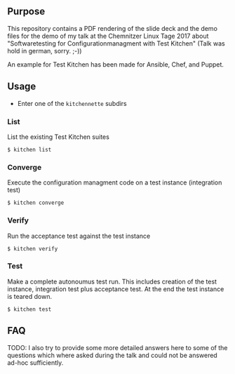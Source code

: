 ## Purpose

This repository contains a PDF rendering of the slide deck and the demo files for the demo of my talk at the Chemnitzer Linux Tage 2017 about "Softwaretesting for Configurationmanagment with Test Kitchen"  (Talk was hold in german, sorry. ;-))

An example for Test Kitchen has been made for Ansible, Chef, and Puppet.


## Usage

- Enter one of the  `kitchennette` subdirs

### List

List the existing Test Kitchen suites

```
$ kitchen list
```

### Converge

Execute the configuration managment code on a test instance (integration test)

```
$ kitchen converge
```

### Verify

Run the acceptance test against the test instance

```
$ kitchen verify
```

### Test

Make a complete autonoumus test run.
This includes creation of the test instance, integration test plus acceptance test.
At the end the test instance is teared down.

```
$ kitchen test
```

## FAQ

TODO: I also try to provide some more detailed answers here to some of the questions which where asked during the talk and could not be answered ad-hoc sufficiently.
